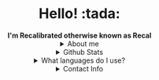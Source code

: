 

<div align="center">

  <h1>Hello! :tada:</h1>
  <b>I'm Recalibrated otherwise known as Recal</b>
  
  <details><summary>About me</summary>
    <small>I am a full stack developer.</small><br>
    <snall>Pronouns: He/Him</small><br>
    <small>
      Preferred Vscode Theme: Tokyo Night [Link Here]()
    </small>
  </details>
  
  <details><summary>Github Stats</summary>
      TBA
  </details>
  
  <details><summary>What languages do I use?</summary>
    I use a lot of langauges, but the main ones would be:<br>
    - D<br>
    - Dart<br>
    - Javascript<br>
    - Typescript<br>
    - C#<br>
    - Java<br>
    - C<br>
    - C++<br>
  </details>
  
  <details><summary>Contact Info</summary>
       Discord: undefined#0010<br>
       Email: recalibratedgh@gmail.com
  </details>
</div>



<!--
**recalibrated/recalibrated** is a ✨ _special_ ✨ repository because its `README.md` (this file) appears on your GitHub profile.

Here are some ideas to get you started:

- 🔭 I’m currently working on ...
- 🌱 I’m currently learning ...
- 👯 I’m looking to collaborate on ...
- 🤔 I’m looking for help with ...
- 💬 Ask me about ...
- 📫 How to reach me: ...
- 😄 Pronouns: ...
- ⚡ Fun fact: ...
-->

